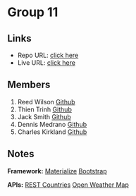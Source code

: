 # Group 11

## Links

- Repo URL: [click here](https://github.com/restas13/Project1-Group-11)
- Live URL: [click here]()

## Members

1.  Reed Wilson [Github](https://github.com/restas13)
2.  Thien Trinh [Github](https://github.com/tthient)
3.  Jack Smith [Github](https://github.com/jack-mikal-smith)
4.  Dennis Medrano [Github](https://github.com/dennmed22)
5.  Charles Kirkland [Github](https://github.com/ckirkland021)

## Notes

**Framework:**
[Materialize](https://materializecss.com/)
[Bootstrap](https://getbootstrap.com/)

**APIs:**
[REST Countries](https://restcountries.com/)
[Open Weather Map](https://api.openweathermap.org)
